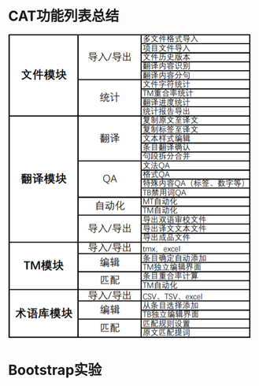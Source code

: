 # CAT功能列表总结
![khzy02_1 pic](https://github.com/JayKay7812/Database-Theory-2/blob/master/%E8%AF%BE%E5%90%8E%E4%BD%9C%E4%B8%9A02/img/khzy02_1.png)
# Bootstrap实验
